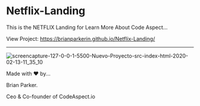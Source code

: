 # Netflix-Landing


This is the NETFLIX Landing for Learn More About Code Aspect...

View Project: https://brianparkerin.github.io/Netflix-Landing/


------------------------------------------------------------------------------------------------------------------------------------------



![screencapture-127-0-0-1-5500-Nuevo-Proyecto-src-index-html-2020-02-13-11_35_10](https://user-images.githubusercontent.com/60494113/74721409-9eda3180-5237-11ea-8192-5db1a0d68f02.png)







Made with ❤ by...

Brian Parker.

Ceo & Co-founder of CodeAspect.io






